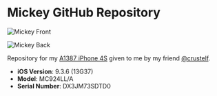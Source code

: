 # Mickey GitHub Repository

![Mickey Front](https://user-images.githubusercontent.com/43663476/153307298-ff6e5ac2-9707-4a3e-b452-c929ad54baea.jpeg)

![Mickey Back](https://user-images.githubusercontent.com/43663476/153307340-b7d70acf-3173-410d-b624-2f65ad65165d.jpeg)

Repository for my [A1387 iPhone 4S](https://support.apple.com/kb/sp643?locale=en_US) given to me by my friend [@crustelf](https://twitter.com/crustelf).

- **iOS Version**: 9.3.6 (13G37)
- **Model**: MC924LL/A
- **Serial Number**: DX3JM73SDTD0
